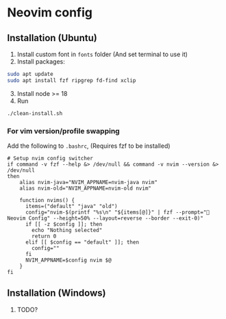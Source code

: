 ﻿# Neovim config

## Installation (Ubuntu)
1. Install custom font in `fonts` folder (And set terminal to use it)
2. Install packages:
```sh
sudo apt update
sudo apt install fzf ripgrep fd-find xclip
```
3. Install node >= 18
4. Run 
```sh
./clean-install.sh
```

### For vim version/profile swapping
Add the following to `.bashrc`, (Requires fzf to be installed)
```.bashrc
# Setup nvim config switcher
if command -v fzf --help &> /dev/null && command -v nvim --version &> /dev/null
then
	alias nvim-java="NVIM_APPNAME=nvim-java nvim"
	alias nvim-old="NVIM_APPNAME=nvim-old nvim"
	
	function nvims() {
	  items=("default" "java" "old")
	  config="nvim-$(printf "%s\n" "${items[@]}" | fzf --prompt=" Neovim Config" --height=50% --layout=reverse --border --exit-0)"
	  if [[ -z $config ]]; then
	    echo "Nothing selected"
	    return 0
	  elif [[ $config == "default" ]]; then
	    config=""
	  fi
	  NVIM_APPNAME=$config nvim $@
	}
fi
```

## Installation (Windows)
1. TODO?

